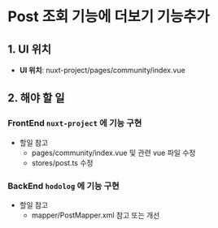 # Post 조회 기능에 더보기 기능추가

## 1. UI 위치

- **UI 위치**: nuxt-project/pages/community/index.vue

## 2. 해야 할 일

### FrontEnd `nuxt-project` 에 기능 구현

- 할일 참고
  - pages/community/index.vue 및 관련 vue 파일 수정
  - stores/post.ts 수정

### BackEnd `hodolog` 에 기능 구현

- 할일 참고
  - mapper/PostMapper.xml 참고 또는 개선
